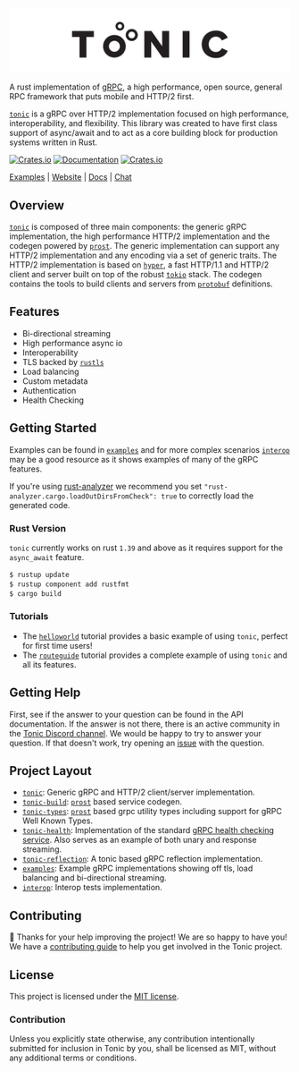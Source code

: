 ![](https://github.com/hyperium/tonic/raw/master/.github/assets/tonic-banner.svg?sanitize=true)

A rust implementation of [gRPC], a high performance, open source, general
RPC framework that puts mobile and HTTP/2 first.

[`tonic`] is a gRPC over HTTP/2 implementation focused on high performance, interoperability, and flexibility. This library was created to have first class support of async/await and to act as a core building block for production systems written in Rust.

[![Crates.io](https://img.shields.io/crates/v/tonic)](https://crates.io/crates/tonic)
[![Documentation](https://docs.rs/tonic/badge.svg)](https://docs.rs/tonic)
[![Crates.io](https://img.shields.io/crates/l/tonic)](LICENSE)


[Examples] | [Website] | [Docs] | [Chat]

## Overview

[`tonic`] is composed of three main components: the generic gRPC implementation, the high performance HTTP/2
implementation and the codegen powered by [`prost`]. The generic implementation can support any HTTP/2
implementation and any encoding via a set of generic traits. The HTTP/2 implementation is based on [`hyper`],
a fast HTTP/1.1 and HTTP/2 client and server built on top of the robust [`tokio`] stack. The codegen
contains the tools to build clients and servers from [`protobuf`] definitions.

## Features

- Bi-directional streaming
- High performance async io
- Interoperability
- TLS backed by [`rustls`]
- Load balancing
- Custom metadata
- Authentication
- Health Checking

## Getting Started

Examples can be found in [`examples`] and for more complex scenarios [`interop`]
may be a good resource as it shows examples of many of the gRPC features.

If you're using [rust-analyzer] we recommend you set `"rust-analyzer.cargo.loadOutDirsFromCheck": true` to correctly load
the generated code.

### Rust Version

`tonic` currently works on rust `1.39` and above as it requires support for the `async_await`
feature.

```bash
$ rustup update
$ rustup component add rustfmt
$ cargo build
```

### Tutorials

- The [`helloworld`][helloworld-tutorial] tutorial provides a basic example of using `tonic`, perfect for first time users!
- The [`routeguide`][routeguide-tutorial] tutorial provides a complete example of using `tonic` and all its
features.

## Getting Help

First, see if the answer to your question can be found in the API documentation.
If the answer is not there, there is an active community in
the [Tonic Discord channel][chat]. We would be happy to try to answer your
question. If that doesn't work, try opening an [issue] with the question.

[chat]: https://discord.gg/6yGkFeN
[issue]: https://github.com/hyperium/tonic/issues/new

## Project Layout

- [`tonic`](https://github.com/hyperium/tonic/tree/master/tonic): Generic gRPC and HTTP/2 client/server
implementation.
- [`tonic-build`](https://github.com/hyperium/tonic/tree/master/tonic-build): [`prost`] based service codegen.
- [`tonic-types`](https://github.com/hyperium/tonic/tree/master/tonic-types): [`prost`] based grpc utility types
  including support for gRPC Well Known Types.
- [`tonic-health`](https://github.com/hyperium/tonic/tree/master/tonic-health): Implementation of the standard [gRPC
health checking service][healthcheck]. Also serves as an example of both unary and response streaming.
- [`tonic-reflection`](https://github.com/hyperium/tonic/tree/master/tonic-reflection): A tonic based gRPC
reflection implementation.
- [`examples`](https://github.com/hyperium/tonic/tree/master/examples): Example gRPC implementations showing off
tls, load balancing and bi-directional streaming.
- [`interop`](https://github.com/hyperium/tonic/tree/master/interop): Interop tests implementation.

## Contributing

:balloon: Thanks for your help improving the project! We are so happy to have
you! We have a [contributing guide][guide] to help you get involved in the Tonic
project.

[guide]: CONTRIBUTING.md

## License

This project is licensed under the [MIT license](LICENSE).

### Contribution

Unless you explicitly state otherwise, any contribution intentionally submitted
for inclusion in Tonic by you, shall be licensed as MIT, without any additional
terms or conditions.


[gRPC]: https://grpc.io
[`tonic`]: https://github.com/hyperium/tonic
[`tokio`]: https://github.com/tokio-rs/tokio
[`hyper`]: https://github.com/hyperium/hyper
[`prost`]: https://github.com/tokio-rs/prost
[`protobuf`]: https://developers.google.com/protocol-buffers
[`rustls`]: https://github.com/rustls/rustls
[`examples`]: https://github.com/hyperium/tonic/tree/master/examples
[`interop`]: https://github.com/hyperium/tonic/tree/master/interop
[Examples]: https://github.com/hyperium/tonic/tree/master/examples
[Website]: https://github.com/hyperium/tonic
[Docs]: https://docs.rs/tonic
[Chat]: https://discord.gg/6yGkFeN
[routeguide-tutorial]: https://github.com/hyperium/tonic/blob/master/examples/routeguide-tutorial.md
[helloworld-tutorial]: https://github.com/hyperium/tonic/blob/master/examples/helloworld-tutorial.md
[healthcheck]: https://github.com/grpc/grpc/blob/master/doc/health-checking.md
[rust-analyzer]: https://rust-analyzer.github.io
